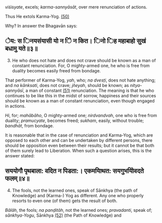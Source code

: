 *viśisyate*, excels; *karma-sannyāsāt*, over mere renunciation of actions.

Thus He extols Karma-Yog. [\(50\)](#page--1-0)

Why? In answer the Bhagavān says:

## ेय: स िनयसंयासी यो न ेि न कित। िनो िह महाबाहो सुखं बधामु यते॥३॥

3. He who does not hate and does not crave should be known as a man of constant renunciation. For, O mighty-armed one, he who is free from duality becomes easily freed from bondage.

That performer of Karma-Yog, *yah*, who; *na dvesṭi*, does not hate anything; and *na kānksati*, does not crave; *jñeyah*, should be known; as *nitya-sannyāsī*, a man of constant [\(51\)](#page--1-1) renunciation. The meaning is that he who continues to be like this in the midst of sorrow, happiness and their sources should be known as a man of constant renunciation, even though engaged in actions.

*Hi*, for; *mahābāho*, O mighty-armed one; *nirdvandvah*, one who is free from duality; *pramucyate*, becomes freed; *sukham*, easily, without trouble; *bandhāt*, from bondage.

It is reasonable that in the case of renunciation and Karma-Yog, which are opposed to each other and can be undertaken by different persons, there should be opposition even between their results; but it cannot be that both of them surely lead to Liberation. When such a question arises, this is the answer stated:

## सययोगौ पृथबाला: वदित न पिडता:। एकमयािथत: सयगुभयोिवदते फलम्॥४॥

4. The fools, not the learned ones, speak of Sānkhya (the path of Knowledge) and (Karma-) Yog as different. Any one who properly resorts to even one (of them) gets the result of both.

*Bālāh*, the fools; *na panḍitāh*, not the learned ones; *pravadanti*, speak of; *sānkhya-Yogu*, Sānkhya [\(52\)](#page--1-2) (the Path of Knowledge) and